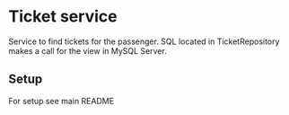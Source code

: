 # Ticket service
Service to find tickets for the passenger. SQL located in TicketRepository makes a call for the view in MySQL Server.

## Setup
For setup see main README